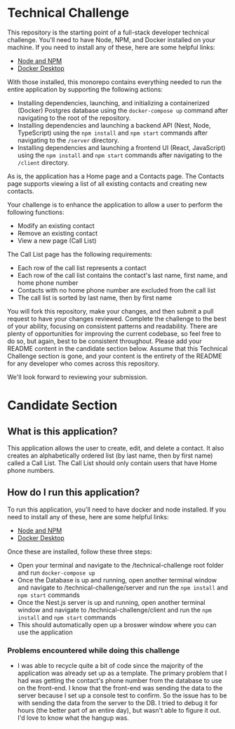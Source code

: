 # Technical Challenge
This repository is the starting point of a full-stack developer technical challenge.  You'll need to have Node, NPM, and Docker installed on your machine.  If you need to install any of these, here are some helpful links:

- [Node and NPM](https://nodejs.org)
- [Docker Desktop](https://docs.docker.com/desktop)

With those installed, this monorepo contains everything needed to run the entire application by supporting the following actions:

- Installing dependencies, launching, and initializing a containerized (Docker) Postgres database using the `docker-compose up` command after navigating to the root of the repository.
- Installing dependencies and launching a backend API (Nest, Node, TypeScript) using the `npm install` and `npm start` commands after navigating to the `/server` directory.
- Installing dependencies and launching a frontend UI (React, JavaScript) using the `npm install` and `npm start` commands after navigating to the `/client` directory.

As is, the application has a Home page and a Contacts page.  The Contacts page supports viewing a list of all existing contacts and creating new contacts.

Your challenge is to enhance the application to allow a user to perform the following functions:

- Modify an existing contact
- Remove an existing contact
- View a new page (Call List)

The Call List page has the following requirements:

- Each row of the call list represents a contact
- Each row of the call list contains the contact's last name, first name, and home phone number
- Contacts with no home phone number are excluded from the call list
- The call list is sorted by last name, then by first name

You will fork this repository, make your changes, and then submit a pull request to have your changes reviewed.  Complete the challenge to the best of your ability, focusing on consistent patterns and readability.  There are plenty of opportunities for improving the current codebase, so feel free to do so, but again, best to be consistent throughout.  Please add your README content in the candidate section below.  Assume that this Technical Challenge section is gone, and your content is the entirety of the README for any developer who comes across this repository.

We'll look forward to reviewing your submission.


# Candidate Section

## What is this application?

This application allows the user to create, edit, and delete a contact. It also creates an alphabetically ordered list (by last name, then by first name) called a Call List. The Call List should only contain users that have Home phone numbers.

## How do I run this application?

To run this application, you'll need to have docker and node installed. If you need to install any of these, here are some helpful links:

- [Node and NPM](https://nodejs.org)
- [Docker Desktop](https://docs.docker.com/desktop)

Once these are installed, follow these three steps:

- Open your terminal and navigate to the /technical-challenge root folder and run `docker-compose up`
- Once the Database is up and running, open another terminal window and navigate to /technical-challenge/server and run the `npm install` and `npm start` commands
- Once the Nest.js server is up and running, open another terminal window and navigate to /technical-challenge/client and run the `npm install` and `npm start` commands
- This should automatically open up a broswer window where you can use the application

### Problems encountered while doing this challenge

- I was able to recycle quite a bit of code since the majority of the application was already set up as a template. The primary problem that I had was getting the contact's phone number from the database to use on the front-end. I know that the front-end was sending the data to the server because I set up a console test to confirm. So the issue has to be with sending the data from the server to the DB. I tried to debug it for hours (the better part of an entire day), but wasn't able to figure it out. I'd love to know what the hangup was.